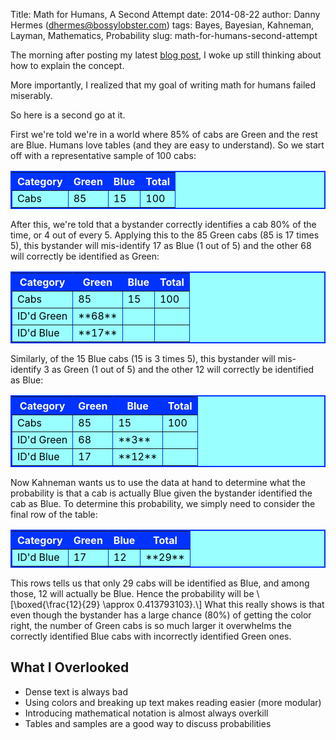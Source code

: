 Title: Math for Humans, A Second Attempt
date: 2014-08-22
author: Danny Hermes (dhermes@bossylobster.com)
tags: Bayes, Bayesian, Kahneman, Layman, Mathematics, Probability
slug: math-for-humans-second-attempt

The morning after posting my latest [blog
post](http://blog.bossylobster.com/2014/07/conditional-probabilities-in-thinking.html),
I woke up still thinking about how to explain the concept.

More importantly, I realized that my goal of writing <span>math for
humans</span> failed miserably.

So here is a second go at it.

First we're told we're in a world where <span>85% of cabs are
Green</span> and the rest are Blue. Humans love tables (and they are
easy to understand). So we start off with a representative sample of 100
cabs:
<!--- http://blogknowhow.blogspot.com/2011/01/how-add-table-blogger-blogspot-post.html -->

<div style="margin-left: auto; margin-right: auto; text-align: center;">


<div class="nobrtable">

<table border="2" bordercolor="#0033FF" cellpadding="10" cellspacing="0" style="background-color: #99ffff; border-collapse: collapse; color: black; margin-left: auto; margin-right: auto; width: 100%px;">
<tbody>
<tr style="background-color: #0033ff; color: white; padding-bottom: 4px; padding-top: 5px;">
<th>
Category
</th>
<th>
Green
</th>
<th>
Blue
</th>
<th>
Total
</th>
</tr>
<tr class="alt">
<td>
Cabs
</td>
<td>
85
</td>
<td>
15
</td>
<td>
100
</td>
</tr>
</tbody>
</table>

</div>

</div>


After this, we're told that a bystander <span>correctly identifies a cab
80% of the time</span>, or 4 out of every 5. Applying this to the 85
Green cabs (85 is 17 times 5), this bystander will mis-identify 17 as
Blue (1 out of 5) and the other 68 will correctly be identified as
Green:

<div style="margin-left: auto; margin-right: auto; text-align: center;">


<div class="nobrtable">

<table border="2" bordercolor="#0033FF" cellpadding="10" cellspacing="0" style="background-color: #99ffff; border-collapse: collapse; color: black; margin-left: auto; margin-right: auto; width: 100%px;">
<tbody>
<tr style="background-color: #0033ff; color: white; padding-bottom: 4px; padding-top: 5px;">
<th>
Category
</th>
<th>
Green
</th>
<th>
Blue
</th>
<th>
Total
</th>
</tr>
<tr class="alt">
<td>
Cabs
</td>
<td>
85
</td>
<td>
15
</td>
<td>
100
</td>
</tr>
<tr>
<td>
ID'd Green
</td>
<td>
**68**
</td>
<td>
</td>
<td>
</td>
</tr>
<tr class="alt">
<td>
ID'd Blue
</td>
<td>
**17**
</td>
<td>
</td>
<td>
</td>
</tr>
</tbody>
</table>

</div>

</div>


Similarly, of the 15 Blue cabs (15 is 3 times 5), this bystander will
mis-identify 3 as Green (1 out of 5) and the other 12 will correctly be
identified as Blue:

<div style="margin-left: auto; margin-right: auto; text-align: center;">


<div class="nobrtable">

<table border="2" bordercolor="#0033FF" cellpadding="10" cellspacing="0" style="background-color: #99ffff; border-collapse: collapse; color: black; margin-left: auto; margin-right: auto; width: 100%px;">
<tbody>
<tr style="background-color: #0033ff; color: white; padding-bottom: 4px; padding-top: 5px;">
<th>
Category
</th>
<th>
Green
</th>
<th>
Blue
</th>
<th>
Total
</th>
</tr>
<tr class="alt">
<td>
Cabs
</td>
<td>
85
</td>
<td>
15
</td>
<td>
100
</td>
</tr>
<tr>
<td>
ID'd Green
</td>
<td>
68
</td>
<td>
**3**
</td>
<td>
</td>
</tr>
<tr class="alt">
<td>
ID'd Blue
</td>
<td>
17
</td>
<td>
**12**
</td>
<td>
</td>
</tr>
</tbody>
</table>

</div>

</div>


Now Kahneman wants us to use the data at hand to determine what the
probability is that a cab is <span>actually Blue</span> given the
bystander <span>identified the cab as Blue.</span> To determine this
probability, we simply need to consider the final row of the table:

<div style="margin-left: auto; margin-right: auto; text-align: center;">


<div class="nobrtable">

<table border="2" bordercolor="#0033FF" cellpadding="10" cellspacing="0" style="background-color: #99ffff; border-collapse: collapse; color: black; margin-left: auto; margin-right: auto; width: 100%px;">
<tbody>
<tr style="background-color: #0033ff; color: white; padding-bottom: 4px; padding-top: 5px;">
<th>
Category
</th>
<th>
Green
</th>
<th>
Blue
</th>
<th>
Total
</th>
</tr>
<tr class="alt">
<td>
ID'd Blue
</td>
<td>
17
</td>
<td>
12
</td>
<td>
**29**
</td>
</tr>
</tbody>
</table>

</div>

</div>


This rows tells us that only 29 cabs will be identified as Blue, and
among those, 12 will actually be Blue. Hence the probability will be
\\[\\boxed{\\frac{12}{29} \\approx 0.413793103}.\\] What this really
shows is that even though the bystander has a large chance (80%) of
getting the color right, the number of Green cabs is so much larger it
overwhelms the correctly identified Blue cabs with incorrectly
identified Green ones.

What I Overlooked
-----------------

-   Dense text is always bad
-   Using colors and breaking up text makes reading easier (more
    modular)
-   Introducing mathematical notation is almost always overkill
-   Tables and samples are a good way to discuss probabilities

<a href="https://profiles.google.com/114760865724135687241" rel="author" style="display: none;">About Bossy Lobster</a>
